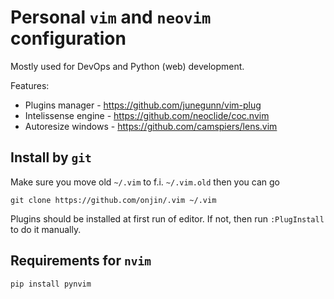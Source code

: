 # Personal `vim` and `neovim` configuration

Mostly used for DevOps and Python (web) development.

Features:

 * Plugins manager - https://github.com/junegunn/vim-plug
 * Intelissense engine - https://github.com/neoclide/coc.nvim
 * Autoresize windows - https://github.com/camspiers/lens.vim

## Install by `git`

Make sure you move old `~/.vim` to f.i. `~/.vim.old` then you can go

```
git clone https://github.com/onjin/.vim ~/.vim
```

Plugins should be installed at first run of editor. If not, then run `:PlugInstall` to do it manually.


## Requirements for `nvim`

```
pip install pynvim
```


